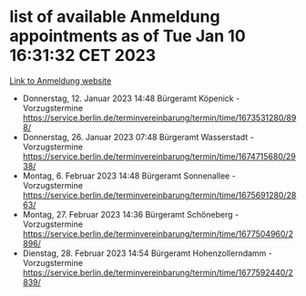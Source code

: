 # list of available Anmeldung appointments as of Tue Jan 10 16:31:32 CET 2023
[Link to Anmeldung website](https://service.berlin.de/terminvereinbarung/termin/tag.php?termin=0&anliegen[]=120686&dienstleisterlist=122210,122217,327316,122219,327312,122227,327314,122231,327346,122243,327348,122252,329742,122260,329745,122262,329748,122254,329751,122271,327278,122273,327274,122277,327276,330436,122280,327294,122282,327290,122284,327292,327539,122291,327270,122285,327266,122286,327264,122296,327268,150230,329760,122301,327282,122297,327286,122294,327284,122312,329763,122314,329775,122304,327330,122311,327334,122309,327332,122281,327352,122279,329772,122276,327324,122274,327326,122267,329766,122246,327318,122251,327320,122257,327322,122208,327298,122226,327300,121362,121364&herkunft=http%3A%2F%2Fservice.berlin.de%2Fdienstleistung%2F120686%2F)
- Donnerstag, 12. Januar 2023 14:48 Bürgeramt Köpenick - Vorzugstermine https://service.berlin.de/terminvereinbarung/termin/time/1673531280/898/
- Donnerstag, 26. Januar 2023 07:48 Bürgeramt Wasserstadt - Vorzugstermine https://service.berlin.de/terminvereinbarung/termin/time/1674715680/2938/
- Montag, 6. Februar 2023 14:48 Bürgeramt Sonnenallee - Vorzugstermine https://service.berlin.de/terminvereinbarung/termin/time/1675691280/2863/
- Montag, 27. Februar 2023 14:36 Bürgeramt Schöneberg - Vorzugstermine https://service.berlin.de/terminvereinbarung/termin/time/1677504960/2896/
- Dienstag, 28. Februar 2023 14:54 Bürgeramt Hohenzollerndamm - Vorzugstermine https://service.berlin.de/terminvereinbarung/termin/time/1677592440/2839/
